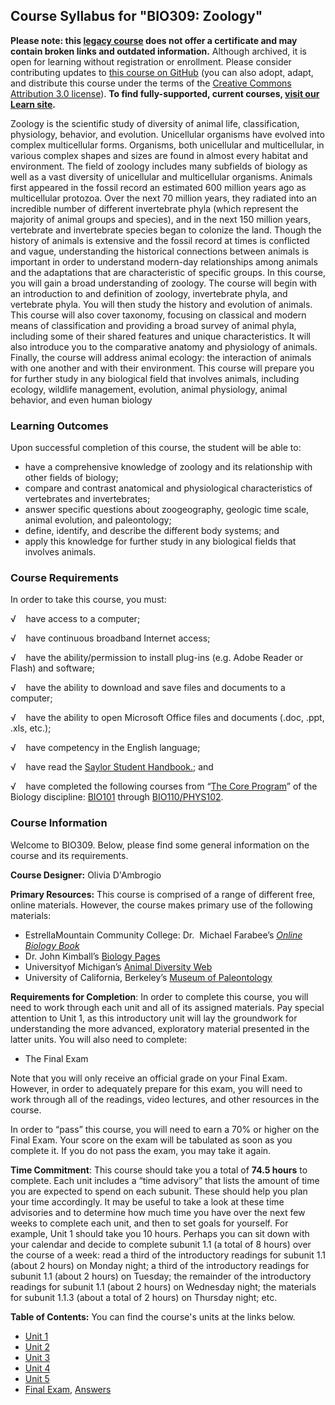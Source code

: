 Course Syllabus for "BIO309: Zoology"
-------------------------------------

**Please note: this [legacy course](https://sayloracademy.zendesk.com/hc/en-us/articles/206089967) does not offer a certificate and may contain 
broken links and outdated information.** Although archived, it is open 
for learning without registration or enrollment. Please consider contributing 
updates to [this course on GitHub](https://github.com/saylordotorg/course_bio309) 
(you can also adopt, adapt, and distribute this course under the terms of 
the [Creative Commons Attribution 3.0 license](http://creativecommons.org/licenses/by/3.0/)). **To find fully-supported, current courses, [visit our 
Learn site](https://learn.saylor.org).**

Zoology is the scientific study of diversity of animal life,
classification, physiology, behavior, and evolution. Unicellular
organisms have evolved into complex multicellular forms. Organisms, both
unicellular and multicellular, in various complex shapes and sizes are
found in almost every habitat and environment. The field of zoology
includes many subfields of biology as well as a vast diversity of
unicellular and multicellular organisms. Animals first appeared in the
fossil record an estimated 600 million years ago as multicellular
protozoa. Over the next 70 million years, they radiated into an
incredible number of different invertebrate phyla (which represent the
majority of animal groups and species), and in the next 150 million
years, vertebrate and invertebrate species began to colonize the land.
Though the history of animals is extensive and the fossil record at
times is conflicted and vague, understanding the historical connections
between animals is important in order to understand modern-day
relationships among animals and the adaptations that are characteristic
of specific groups. In this course, you will gain a broad understanding
of zoology. The course will begin with an introduction to and definition
of zoology, invertebrate phyla, and vertebrate phyla. You will then
study the history and evolution of animals. This course will also cover
taxonomy, focusing on classical and modern means of classification and
providing a broad survey of animal phyla, including some of their shared
features and unique characteristics. It will also introduce you to the
comparative anatomy and physiology of animals. Finally, the course will
address animal ecology: the interaction of animals with one another and
with their environment. This course will prepare you for further study
in any biological field that involves animals, including ecology,
wildlife management, evolution, animal physiology, animal behavior, and
even human biology

### Learning Outcomes

Upon successful completion of this course, the student will be able
to:  

-   have a comprehensive knowledge of zoology and its relationship with
    other fields of biology;
-   compare and contrast anatomical and physiological characteristics of
    vertebrates and invertebrates;
-   answer specific questions about zoogeography, geologic time scale,
    animal evolution, and paleontology;
-   define, identify, and describe the different body systems; and
-   apply this knowledge for further study in any biological fields that
    involves animals.

### Course Requirements

In order to take this course, you must:  
  
 <span dir="LTR">√    have access to a computer;</span>  
  
 <span dir="LTR">√    have continuous broadband </span>Internet
access;  
  
 <span dir="LTR">√    have the ability/permission to install plug-ins
(e.g. Adobe Reader or Flash) and software;</span>  
  
 <span dir="LTR">√    have the ability to download and save files and
documents to a computer;</span>  
  
 <span dir="LTR">√    have the ability to open Microsoft Office files
and documents (.doc, .ppt, .xls, etc.);</span>  
  
 <span dir="LTR">√    have competency in the English language;</span>  
  
 √    have read the [Saylor Student
Handbook.](https://resources.saylor.org/wwwresources/archived/site/wp-content/uploads/2012/05/Saylor-StudentHandbook.pdf);
and  
  
 √    have completed the following courses from “[The Core
Program](http://www.saylor.org/majors/biology/)” of the Biology
discipline: [BIO101](http://www.saylor.org/courses/bio101/) through
[BIO110/PHYS102](http://www.saylor.org/courses/bio110/).

### Course Information

Welcome to BIO309. Below, please find some general information on the
course and its requirements.

**Course Designer:** Olivia D'Ambrogio

**Primary Resources:** This course is comprised of a range of different
free, online materials. However, the course makes primary use of the
following materials:

-   EstrellaMountain Community College: Dr.  Michael Farabee’s *[Online
    Biology
    Book](http://www.emc.maricopa.edu/faculty/farabee/biobk/BioBookTOC.html)*
-   Dr. John Kimball’s [Biology
    Pages](http://users.rcn.com/jkimball.ma.ultranet/BiologyPages/W/Welcome.html)
-   Universityof Michigan’s [Animal Diversity
    Web](http://animaldiversity.ummz.umich.edu/site/index.html)
-   University of California, Berkeley’s [Museum of
    Paleontology](http://www.ucmp.berkeley.edu/index.php)

**Requirements for Completion**: In order to complete this course, you
will need to work through each unit and all of its assigned materials.
Pay special attention to Unit 1, as this introductory unit will lay the
groundwork for understanding the more advanced, exploratory material
presented in the latter units. You will also need to complete:

-   The Final Exam

Note that you will only receive an official grade on your Final Exam.
However, in order to adequately prepare for this exam, you will need to
work through all of the readings, video lectures, and other resources in
the course.

In order to “pass” this course, you will need to earn a 70% or higher on
the Final Exam. Your score on the exam will be tabulated as soon as you
complete it. If you do not pass the exam, you may take it again.

**Time Commitment**: This course should take you a total of **74.5
hours** to complete. Each unit includes a “time advisory” that lists the
amount of time you are expected to spend on each subunit. These should
help you plan your time accordingly. It may be useful to take a look at
these time advisories and to determine how much time you have over the
next few weeks to complete each unit, and then to set goals for
yourself. For example, Unit 1 should take you 10 hours. Perhaps you can
sit down with your calendar and decide to complete subunit 1.1 (a total
of 8 hours) over the course of a week: read a third of the introductory
readings for subunit 1.1 (about 2 hours) on Monday night; a third of the
introductory readings for subunit 1.1 (about 2 hours) on Tuesday; the
remainder of the introductory readings for subunit 1.1 (about 2 hours)
on Wednesday night; the materials for subunit 1.1.3 (about a total of 2
hours) on Thursday night; etc.

**Table of Contents:** You can find the course's units at the links below.

- [Unit 1](https://legacy.saylor.org/bio309/Unit01/)
- [Unit 2](https://legacy.saylor.org/bio309/Unit02/)
- [Unit 3](https://legacy.saylor.org/bio309/Unit03/)
- [Unit 4](https://legacy.saylor.org/bio309/Unit04/)
- [Unit 5](https://legacy.saylor.org/bio309/Unit05/)
- [Final Exam](http://saylordotorg.github.io/LegacyExams/BIO/BIO309/BIO309-FinalExam.html), [Answers](http://saylordotorg.github.io/LegacyExams/BIO/BIO309/BIO309-FinalExam-Answers.html)
